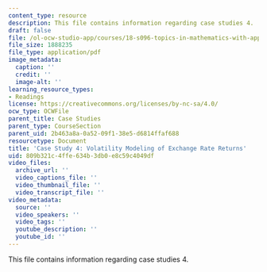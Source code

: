 ```yaml
---
content_type: resource
description: This file contains information regarding case studies 4.
draft: false
file: /ol-ocw-studio-app/courses/18-s096-topics-in-mathematics-with-applications-in-finance-fall-2013/809b321c4ffe634b3db0e8c59c4049df_MIT18_S096F13_CaseStudy4.pdf
file_size: 1888235
file_type: application/pdf
image_metadata:
  caption: ''
  credit: ''
  image-alt: ''
learning_resource_types:
- Readings
license: https://creativecommons.org/licenses/by-nc-sa/4.0/
ocw_type: OCWFile
parent_title: Case Studies
parent_type: CourseSection
parent_uid: 2b463a8a-0a52-09f1-38e5-d6814ffaf688
resourcetype: Document
title: 'Case Study 4: Volatility Modeling of Exchange Rate Returns'
uid: 809b321c-4ffe-634b-3db0-e8c59c4049df
video_files:
  archive_url: ''
  video_captions_file: ''
  video_thumbnail_file: ''
  video_transcript_file: ''
video_metadata:
  source: ''
  video_speakers: ''
  video_tags: ''
  youtube_description: ''
  youtube_id: ''
---
```

This file contains information regarding case studies 4.